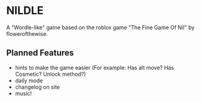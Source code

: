 # NILDLE
A "Wordle-like" game based on the roblox game "The Fine Game Of Nil" by flowerofthewise.

## Planned Features
- hints to make the game easier (For example: Has alt move? Has Cosmetic? Unlock method?)
- daily mode
- changelog on site
- music!
